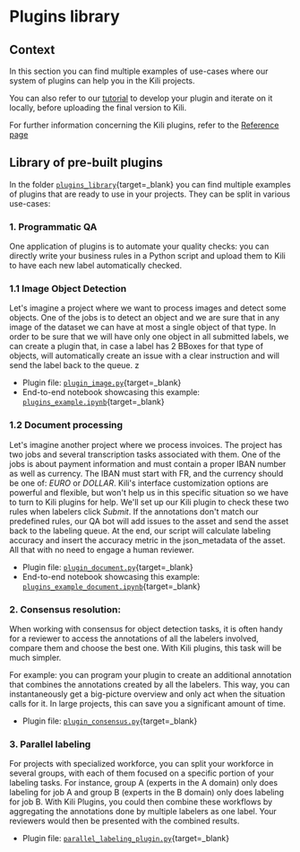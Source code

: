 # Plugins library

## Context

In this section you can find multiple examples of use-cases where our system of plugins can help you in the Kili projects.

You can also refer to our [tutorial](./plugins_development.md) to develop your plugin and iterate on it locally, before uploading the final version to Kili.

For further information concerning the Kili plugins, refer to the [Reference page](../plugins.md)

## Library of pre-built plugins

In the folder [`plugins_library`](https://github.com/kili-technology/kili-python-sdk/blob/master/recipes/plugins_library){target=_blank} you can find multiple examples of plugins that are ready to use in your projects. They can be split in various use-cases:

### 1. Programmatic QA
One application of plugins is to automate your quality checks: you can directly write your business rules in a Python script and upload them to Kili to have each new label automatically checked.
### 1.1 Image Object Detection

Let's imagine a project where we want to process images and detect some objects. One of the jobs is to detect an object and we are sure that in any image of the dataset we can have at most a single object of that type. In order to be sure that we will have only one object in all submitted labels, we can create a plugin that, in case a label has 2 BBoxes for that type of objects, will automatically create an issue with a clear instruction and will send the label back to the queue.
z
- Plugin file: [`plugin_image.py`](https://github.com/kili-technology/kili-python-sdk/blob/master/recipes/plugins_library/plugin_image.py){target=_blank}
- End-to-end notebook showcasing this example: [`plugins_example.ipynb`](https://github.com/kili-technology/kili-python-sdk/blob/master/recipes/plugins_example.ipynb){target=_blank}

### 1.2 Document processing

Let's imagine another project where we process invoices. The project has two jobs and several transcription tasks associated with them. One of the jobs is about payment information and must contain a proper IBAN number as well as currency. The IBAN must start with FR, and the currency should be one of: *EURO* or *DOLLAR*. Kili's interface customization options are powerful and flexible, but won't help us in this specific situation so we have to turn to Kili plugins for help. We'll set up our Kili plugin to check these two rules when labelers click *Submit*. If the annotations don't match our predefined rules, our QA bot will add issues to the asset and send the asset back to the labeling queue. At the end, our script will calculate labeling accuracy and insert the accuracy metric in the json_metadata of the asset. All that with no need to engage a human reviewer.

- Plugin file: [`plugin_document.py`](https://github.com/kili-technology/kili-python-sdk/blob/master/recipes/plugins_library/plugin_document.py){target=_blank}
- End-to-end notebook showcasing this example: [`plugins_example_document.ipynb`](https://github.com/kili-technology/kili-python-sdk/blob/master/recipes/plugins_example_document.ipynb){target=_blank}
### 2. Consensus resolution:

When working with consensus for object detection tasks, it is often handy for a reviewer to access the annotations of all the labelers involved, compare them and choose the best one. With Kili plugins, this task will be much simpler.

For example: you can program your plugin to create an additional annotation that combines the annotations created by all the labelers. This way, you can instantaneously get a big-picture overview and only act when the situation calls for it. In large projects, this can save you a significant amount of time.

- Plugin file: [`plugin_consensus.py`](https://github.com/kili-technology/kili-python-sdk/blob/master/recipes/plugins_library/plugin_consensus.py){target=_blank}
### 3. Parallel labeling

For projects with specialized workforce, you can split your workforce in several groups, with each of them focused on a specific portion of your labeling tasks. For instance, group A (experts in the A domain) only does labeling for job A and group B (experts in the B domain) only does labeling for job B. With Kili Plugins, you could then combine these workflows by aggregating the annotations done by multiple labelers as one label. Your reviewers would then be presented with the combined results.

- Plugin file: [`parallel_labeling_plugin.py`](https://github.com/kili-technology/kili-python-sdk/blob/master/recipes/plugins_library/parallel_labeling_plugin.py){target=_blank}
